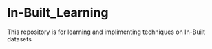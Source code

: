 # In-Built_Learning
This repository is for learning and implimenting techniques on In-Built datasets
